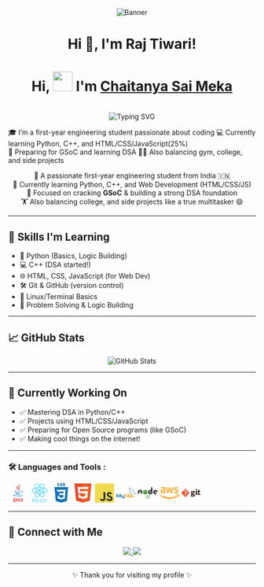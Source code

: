 <div align="center">
  <img src="https://github.com/user-attachments/assets/eff5a564-2b42-47d7-9a34-140db65c3862" alt="Banner" />
</div>
          <h1 align="center">Hi 👋, I'm Raj Tiwari!</h1>     

<!-- Intro Heading -->
<h1 align="center">Hi, <img src="https://raw.githubusercontent.com/nixin72/nixin72/master/wave.gif" height="40" width="40" /> I'm <a href="https://www.linkedin.com/in/chaitanya-sai-meka/" target="_blank">Chaitanya Sai Meka</a></h1>

<!-- Typing Animation -->
<div align="center">
  <br>
    <img src="https://readme-typing-svg.demolab.com?font=Fira+Code&weight=700&size=22&pause=1000&color=42F9F9&center=true&vCenter=true&width=900&lines=CSE-AI'24+Undergrad;Freelance+Full-Stack+Developer;Product+Builder+%26+Open-Source+Contributor;Future+Founder+%7C+Tech+Entrepreneur" alt="Typing SVG" />
  
</div>



🎓 I’m a first-year engineering student passionate about coding 
💻 Currently learning Python, C++, and HTML/CSS/JavaScript(25%)  
🎯 Preparing for GSoC and learning DSA 
🏋️‍♂️ Also balancing gym, college, and side projects

<p align="center">
  🚀 A passionate first-year engineering student from India 🇮🇳<br>
  🧠 Currently learning Python, C++, and Web Development (HTML/CSS/JS)<br>
  🎯 Focused on cracking <strong>GSoC</strong> & building a strong DSA foundation<br>
  🏋️ Also balancing college, and side projects like a true multitasker 😄
</p>

---

## 🚀 Skills I'm Learning

- 🐍 Python (Basics, Logic Building)
- 💻 C++ (DSA started!)
- 🌐 HTML, CSS, JavaScript (for Web Dev)
- 🛠️ Git & GitHub (version control)
- 📂 Linux/Terminal Basics
- 🧠 Problem Solving & Logic Building

---

## 📈 GitHub Stats

<p align="center">
  <img src="https://github-readme-stats.vercel.app/api?username=renoreo7&show_icons=true&theme=radical" alt="GitHub Stats" />
</p>

---

## 📌 Currently Working On

- ✅ Mastering DSA in Python/C++
- ✅ Projects using HTML/CSS/JavaScript
- ✅ Preparing for Open Source programs (like GSoC)
- ✅ Making cool things on the internet!
---

### :hammer_and_wrench: Languages and Tools :
<div>
  <img src="https://github.com/devicons/devicon/blob/master/icons/java/java-original-wordmark.svg" title="Java" alt="Java" width="40" height="40"/> 
  <img src="https://github.com/devicons/devicon/blob/master/icons/react/react-original-wordmark.svg" title="React" alt="React" width="40" height="40"/> 
  <img src="https://github.com/devicons/devicon/blob/master/icons/css3/css3-plain-wordmark.svg"  title="CSS3" alt="CSS" width="40" height="40"/> 
  <img src="https://github.com/devicons/devicon/blob/master/icons/html5/html5-original.svg" title="HTML5" alt="HTML" width="40" height="40"/> 
  <img src="https://github.com/devicons/devicon/blob/master/icons/javascript/javascript-original.svg" title="JavaScript" alt="JavaScript" width="40" height="40"/> 
  <img src="https://github.com/devicons/devicon/blob/master/icons/mysql/mysql-original-wordmark.svg" title="MySQL"  alt="MySQL" width="40" height="40"/> 
  <img src="https://github.com/devicons/devicon/blob/master/icons/nodejs/nodejs-original-wordmark.svg" title="NodeJS" alt="NodeJS" width="40" height="40"/> 
  <img src="https://github.com/devicons/devicon/blob/master/icons/amazonwebservices/amazonwebservices-plain-wordmark.svg" title="AWS" alt="AWS" width="40" height="40"/> 
  <img src="https://github.com/devicons/devicon/blob/master/icons/git/git-original-wordmark.svg" title="Git" **alt="Git" width="40" height="40"/>
</div>


---

## 🤝 Connect with Me

<p align="center">
  <a href="https://linkedin.com/in/your-linkedin" target="_blank">
    <img src="https://img.shields.io/badge/LinkedIn-blue?style=for-the-badge&logo=linkedin&logoColor=white" />
  </a>
  <a href="mailto:your-email@gmail.com" target="_blank">
    <img src="https://img.shields.io/badge/Gmail-red?style=for-the-badge&logo=gmail&logoColor=white" />
  </a>
</p>

---

<p align="center">✨ Thank you for visiting my profile ✨</p>
